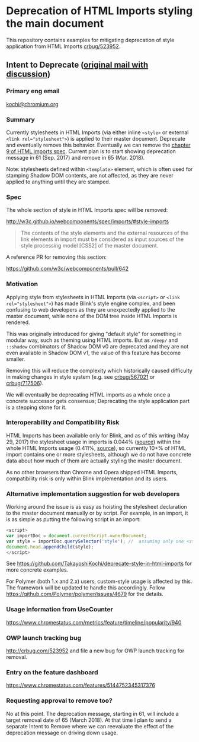 # Deprecation of HTML Imports styling the main document

This repository contains examples for mitigating deprecation of style application from HTML Imports [crbug/523952](https://bugs.chromium.org/p/chromium/issues/detail?id=523952).

## Intent to Deprecate ([original mail with discussion](https://groups.google.com/a/chromium.org/d/topic/blink-dev/VZraFwqnp9Y/discussion))

### Primary eng email
kochi@chromium.org

### Summary
Currently stylesheets in HTML Imports (via either inline `<style>` or external `<link rel="stylesheet">`) is applied to their master document. Deprecate and eventually remove this behavior.
Eventually we can remove the [chapter 9 of HTML imports spec](http://w3c.github.io/webcomponents/spec/imports/#style-imports).
Current plan is to start showing deprecation message in 61 (Sep. 2017) and remove in 65 (Mar. 2018).

Note: stylesheets defined within `<template>` element, which is often used for stamping Shadow DOM contents, are not affected, as they are never applied to anything until they are stamped.

### Spec
The whole section of style in HTML Imports spec will be removed:

http://w3c.github.io/webcomponents/spec/imports/#style-imports

> The contents of the style elements and the external resources of the link elements in import
> must be considered as input sources of the style processing model [CSS2] of the master
> document.

A reference PR for removing this section:

https://github.com/w3c/webcomponents/pull/642

### Motivation
Applying style from stylesheets in HTML Imports (via `<script>` or `<link rel="stylesheet">`) has made Blink's style engine complex, and been confusing to web developers as they are unexpectedly applied to the master document, while none of the DOM tree inside HTML Imports is rendered.

This was originally introduced for giving "default style" for something in modular way, such as theming using HTML imports. But as `/deep/` and `::shadow` combinators of Shadow DOM v0 are deprecated and they are not even available in Shadow DOM v1, the value of this feature has become smaller.

Removing this will reduce the complexity which historically caused difficulty in making changes in style system (e.g. see [crbug/567021](http://crbug.com/567021) or [crbug/717506](http://crbug.com/717506)).

We will eventually be deprecating HTML imports as a whole once a concrete successor gets consensus; Deprecating the style application part is a stepping stone for it.

### Interoperability and Compatibility Risk
HTML Imports has been available only for Blink, and as of this writing (May 29, 2017) the stylesheet usage in imports is 0.044% ([source](https://www.chromestatus.com/metrics/feature/timeline/popularity/940)) within the whole HTML Imports usage (0.411%, [source](https://www.chromestatus.com/metrics/feature/timeline/popularity/455)), so currently 10+% of HTML import contains one or more stylesheets, although we do not have concrete data about how much of them are actually styling the master document.

As no other browsers than Chrome and Opera shipped HTML Imports, compatibility risk is only within Blink implementation and its users.

### Alternative implementation suggestion for web developers
Working around the issue is as easy as hoisting the stylesheet declaration to the master document manually or by script. For example, in an import, it is as simple as putting the following script in an import:

```js
<script>
var importDoc = document.currentScript.ownerDocument;
var style = importDoc.querySelector('style'); //  assuming only one <style>
document.head.appendChild(style);
</script>
```

See https://github.com/TakayoshiKochi/deprecate-style-in-html-imports for more
concrete examples.

For Polymer (both 1.x and 2.x) users, custom-style usage is affected by this.
The framework will be updated to handle this accordingly.
Follow https://github.com/Polymer/polymer/issues/4679 for the details.

### Usage information from UseCounter
https://www.chromestatus.com/metrics/feature/timeline/popularity/940

### OWP launch tracking bug
http://crbug.com/523952
and file a new bug for OWP launch tracking for removal.

### Entry on the feature dashboard
https://www.chromestatus.com/features/5144752345317376

### Requesting approval to remove too?
No at this point. The deprecation message, starting in 61, will include a target removal date of 65 (March 2018).
At that time I plan to send a separate Intent to Remove where we can reevaluate the effect of the deprecation message on driving down usage.
